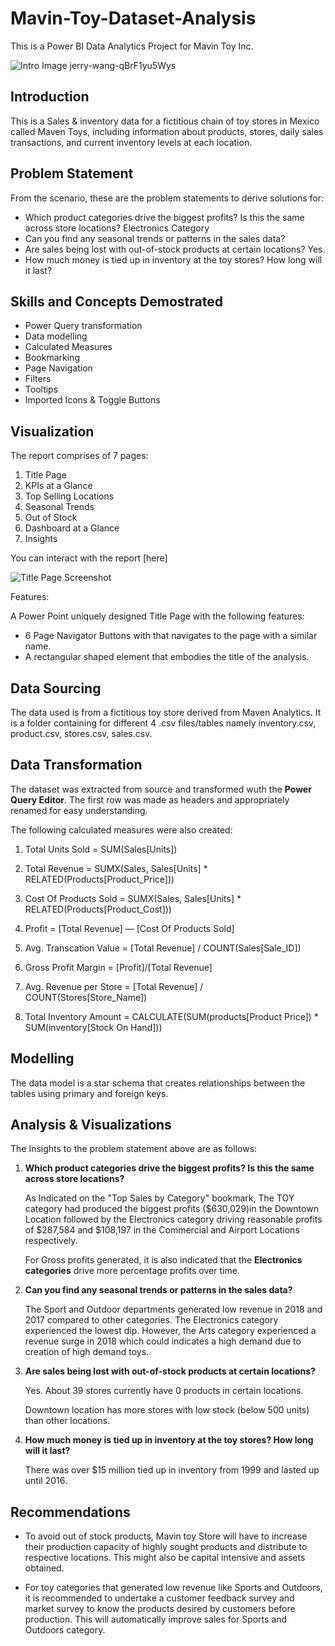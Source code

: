 # Mavin-Toy-Dataset-Analysis
This is a Power BI Data Analytics Project for Mavin Toy Inc. 

![Intro Image jerry-wang-qBrF1yu5Wys](https://github.com/JoanUnachukwu/Mavin-Toy-Dataset-Analysis/assets/108992550/0db67b8b-d2ef-44eb-8e38-51cfc6eed6e2)


## Introduction

This is a Sales & inventory data for a fictitious chain of toy stores in Mexico called Maven Toys, including information about products, stores, daily sales transactions, and current inventory levels at each location.

## Problem Statement 
From the scenario, these are the problem statements to derive solutions for: 

- Which product categories drive the biggest profits? Is this the same across store locations? Electronics Category
- Can you find any seasonal trends or patterns in the sales data?
- Are sales being lost with out-of-stock products at certain locations? Yes. 
- How much money is tied up in inventory at the toy stores? How long will it last?

## Skills and Concepts Demostrated

- Power Query transformation
- Data modelling
- Calculated Measures
- Bookmarking
- Page Navigation
- Filters
- Tooltips
- Imported Icons & Toggle Buttons

## Visualization
The report comprises of 7 pages: 

1. Title Page
2. KPIs at a Glance
3. Top Selling Locations
4. Seasonal Trends
5. Out of Stock
6. Dashboard at a Glance
7. Insights

You can interact with the report [here]

![Title Page Screenshot](https://github.com/JoanUnachukwu/Mavin-Toy-Dataset-Analysis/assets/108992550/e30a692d-8e49-4068-a2e7-7d9e500f9659)

Features:

A Power Point uniquely designed Title Page with the following features: 
- 6 Page Navigator Buttons with that navigates to the page with a similar name.
- A rectangular shaped element that embodies the title of the analysis.

## Data Sourcing
The data used is from a fictitious toy store derived from Maven Analytics. It is a folder containing for different 4 .csv files/tables namely inventory.csv, product.csv, stores.csv, sales.csv.

## Data Transformation

The dataset was extracted from source and transformed wuth the **Power Query Editor**.
The first row was made as headers and appropriately renamed for easy understanding. 

The following calculated measures were also created: 

1.	Total Units Sold = SUM(Sales[Units])

2. Total Revenue = SUMX(Sales, Sales[Units] * RELATED(Products[Product_Price]))

3. Cost Of Products Sold = SUMX(Sales, Sales[Units] * RELATED(Products[Product_Cost]))

4. Profit = [Total Revenue] — [Cost Of Products Sold]

5. Avg. Transcation Value = [Total Revenue] / COUNT(Sales[Sale_ID])

6. Gross Profit Margin = [Profit]/[Total Revenue]

8.	Avg. Revenue per Store = [Total Revenue] / COUNT(Stores[Store_Name])

9.	Total Inventory Amount = CALCULATE(SUM(products[Product Price]) * SUM(inventory[Stock On Hand]))


## Modelling
The data model is a star schema that creates relationships between the tables using primary and foreign keys. 


## Analysis & Visualizations

The Insights to the problem statement above are as follows: 

1.  **Which product categories drive the biggest profits? Is this the same across store locations?**

    As Indicated on the "Top Sales by Category" bookmark, The TOY category had produced the biggest profits ($630,029)in the Downtown Location followed by the Electronics category driving reasonable profits of 
    $287,584 and $108,197 in the Commercial and Airport Locations respectively.

    For Gross profits generated, it is also indicated that the **Electronics categories** drive more percentage profits over time. 

3.  **Can you find any seasonal trends or patterns in the sales data?**

    The  Sport and Outdoor departments generated low revenue in 2018 and 2017 compared to other categories. 
    The Electronics category experienced the lowest dip. However, the Arts category experienced a revenue surge in 2018 which could indicates a high demand due to creation of high demand toys. 

4.  **Are sales being lost with out-of-stock products at certain locations?**

    Yes. 
    About 39 stores currently have 0 products in certain locations.

    Downtown location has more stores with low stock (below 500 units) than other locations. 

6. **How much money is tied up in inventory at the toy stores? How long will it last?**

    There was over $15 million tied up in inventory from 1999 and lasted up until 2016.


## Recommendations

- To avoid out of stock products, Mavin toy Store will have to increase their production capacity of highly sought products and distribute to respective locations. This might also be capital intensive and assets obtained. 

- For toy categories that generated low revenue like Sports and Outdoors, it is recommended to undertake a customer feedback survey and market survey to know the products desired by customers before production. 
  This will automatically improve sales for Sports and Outdoors category. 

